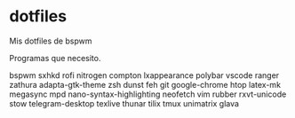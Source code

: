 # dotfiles
Mis dotfiles de bspwm

Programas que necesito.

bspwm
sxhkd
rofi
nitrogen
compton
lxappearance
polybar
vscode
ranger
zathura
adapta-gtk-theme
zsh
dunst
feh
git
google-chrome
htop
latex-mk
megasync
mpd
nano-syntax-highlighting
neofetch
vim
rubber
rxvt-unicode
stow
telegram-desktop
texlive
thunar
tilix
tmux
unimatrix
glava
